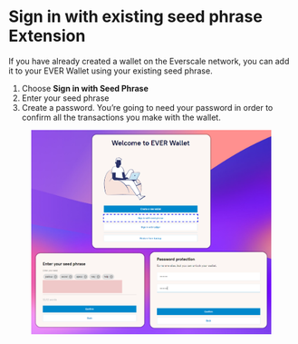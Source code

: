 # Sign in with existing seed phrase Extension

If you have already created a wallet on the Everscale network, you can add it to your EVER Wallet using your existing seed phrase.

1. Choose **Sign in with Seed Phrase**
2. Enter your seed phrase&#x20;
3. Create a password. You’re going to need your password in order to confirm all the transactions you make with the wallet.

<figure><img src="../../../.gitbook/assets/image (31).png" alt=""><figcaption></figcaption></figure>
